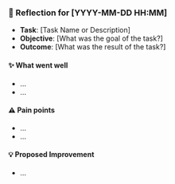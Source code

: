 ### :book: Reflection for [YYYY-MM-DD HH:MM]
  - **Task**: [Task Name or Description]
  - **Objective**: [What was the goal of the task?]
  - **Outcome**: [What was the result of the task?]

#### :sparkles: What went well
  - …
  - …

#### :warning: Pain points
  - …
  - …

#### :bulb: Proposed Improvement
  - …
